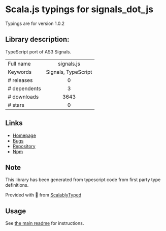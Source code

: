 
# Scala.js typings for signals_dot_js

Typings are for version 1.0.2

## Library description:
TypeScript port of AS3 Signals.

|                    |                 |
| ------------------ | :-------------: |
| Full name          | signals.js |
| Keywords           | Signals, TypeScript |
| # releases         | 0 |
| # dependents       | 3 |
| # downloads        | 3643 |
| # stars            | 0 |

## Links
- [Homepage](https://github.com/GoodgameStudios/SignalsJS#readme)
- [Bugs](https://github.com/GoodgameStudios/SignalsJS/issues)
- [Repository](https://github.com/GoodgameStudios/SignalsJS)
- [Npm](https://www.npmjs.com/package/signals.js)
    


## Note
This library has been generated from typescript code from first party type definitions.

Provided with :purple_heart: from [ScalablyTyped](https://github.com/oyvindberg/ScalablyTyped)

## Usage
See [the main readme](../../readme.md) for instructions.


